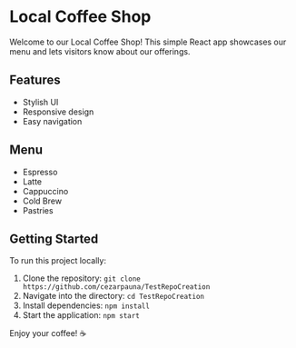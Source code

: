# Local Coffee Shop

Welcome to our Local Coffee Shop! This simple React app showcases our menu and lets visitors know about our offerings.

## Features
- Stylish UI
- Responsive design
- Easy navigation

## Menu
- Espresso
- Latte
- Cappuccino
- Cold Brew
- Pastries

## Getting Started
To run this project locally:
1. Clone the repository: `git clone https://github.com/cezarpauna/TestRepoCreation`
2. Navigate into the directory: `cd TestRepoCreation`
3. Install dependencies: `npm install`
4. Start the application: `npm start`

Enjoy your coffee! ☕